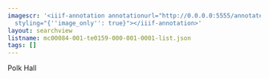 ```yaml
---
imagescr: '<iiif-annotation annotationurl="http://0.0.0.0:5555/annotate/annotations/mc00084-001-te0159-000-001-0001-6.json"
  styling="{''image_only'': true}"></iiif-annotation>'
layout: searchview
listname: mc00084-001-te0159-000-001-0001-list.json
tags: []
---
```

Polk Hall